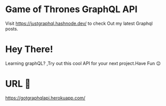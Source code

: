 # Game of Thrones GraphQL API
Visit https://justgraphql.hashnode.dev/ to check Out my latest Graphql posts.

# Hey There!
Learning graphQL? ,Try out this cool API for your next project.Have Fun :wink:

# URL :dart:
https://gotgraphqlapi.herokuapp.com/
